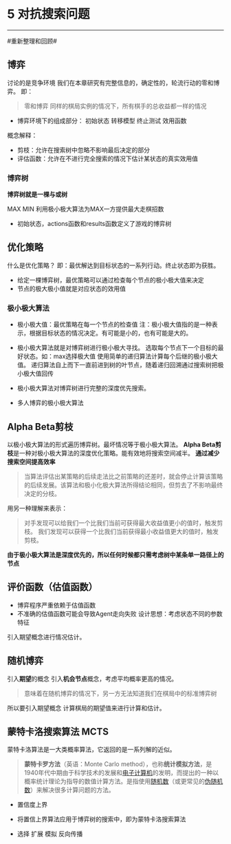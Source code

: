 # 5 对抗搜索问题
--- 
#重新整理和回顾#
## 博弈
讨论的是竞争环境
我们在本章研究有完整信息的，确定性的，轮流行动的零和博弈。
即：
> 零和博弈
> 同样的棋局实例的情况下，所有棋手的总收益都一样的情况

- 博弈环境下的组成部分：
初始状态 转移模型 终止测试 效用函数

概念解释：
- 剪枝：允许在搜索树中忽略不影响最后决定的部分 
- 评估函数：允许在不进行完全搜索的情况下估计某状态的真实效用值

### 博弈树
**博弈树就是一棵与或树**

MAX
MIN
利用极小极大算法为MAX一方提供最大走棋招数
- 初始状态，actions函数和results函数定义了游戏的博弈树

## 优化策略
什么是优化策略？
即：最优解达到目标状态的一系列行动。终止状态即为获胜。
- 给定一棵博弈树，最优策略可以通过检查每个节点的极小极大值来决定
- 节点的极大极小值就是对应状态的效用值

### **极小极大算法**
- 极小极大值：最优策略在每一个节点的检查值
注：极小极大值指的是一种表示，根据目标状态的情况决定。有可能是小的，也有可能是大的。

- 极小极大算法就是对博弈树进行极小极大寻找。
选取每个节点下一个目标的最好状态。如：max选择极大值
使用简单的递归算法计算每个后继的极小极大值。
递归算法自上而下一直前进到树的叶节点，随着递归回溯通过搜索树把极小极大值回传
- 极小极大算法对博弈树进行完整的深度优先搜索。
- 多人博弈的极小极大算法

## Alpha Beta剪枝
以极小极大算法的形式遍历博弈树。最坏情况等于极小极大算法。
**Alpha Beta剪枝**是一种对极小极大算法的深度优化策略。能有效地将搜索空间减半。
**通过减少搜索空间提高效率**
> 当算法评估出某策略的后续走法比之前策略的还差时，就会停止计算该策略的后续发展。该算法和极小化极大算法所得结论相同，但剪去了不影响最终决定的分枝。

用另一种理解来表示：
> 对手发现可以给我们一个比我们当前可获得最大收益值更小的值时，触发剪枝。
> 我们发现可以获得一个比我们当前获得最小收益值更大的值时，触发剪枝。

**由于极小极大算法是深度优先的，所以任何时候都只需考虑树中某条单一路径上的节点**

## 评价函数（估值函数）
- 博弈程序严重依赖于估值函数
- 不准确的估值函数可能会导致Agent走向失败
设计思想：考虑状态不同的参数特征

引入期望概念进行情况估计。

## 随机博弈
引入**期望**的概念
引入**机会节点**概念，考虑平均概率更高的情况。
> 意味着在随机博弈的情况下，另一方无法知道我们在棋局中的标准博弈树

所以要引入期望概念
计算棋局的期望值来进行计算和估计。

## 蒙特卡洛搜索算法 MCTS
蒙特卡洛算法是一大类概率算法，它返回的是一系列解的近似。
> **蒙特卡罗方法**（英语：Monte Carlo method），也称**统计模拟方法**，是1940年代中期由于科学技术的发展和[电子计算机](https://zh.wikipedia.org/wiki/%E7%94%B5%E5%AD%90%E8%AE%A1%E7%AE%97%E6%9C%BA "电子计算机")的发明，而提出的一种以概率统计理论为指导的数值计算方法。是指使用[随机数](https://zh.wikipedia.org/wiki/%E9%9A%8F%E6%9C%BA%E6%95%B0 "随机数")（或更常见的[伪随机数](https://zh.wikipedia.org/wiki/%E4%BC%AA%E9%9A%8F%E6%9C%BA%E6%95%B0 "伪随机数")）来解决很多计算问题的方法。

- 置信度上界

- 将置信上界算法应用于博弈树的搜索中，即为蒙特卡洛搜索算法
- 选择 扩展 模拟 反向传播